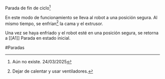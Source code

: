 Parada de fin de ciclo[^1]

En este modo de funcionamiento se lleva al robot a una posición segura. Al mismo tiempo, se enfrían[^2] la cama y el extrusor. 

Una vez se haya enfriado y el robot esté en una posición segura, se retorna a [[A1]] Parada en estado inicial. 

#Paradas 

[^1]: Aún no existe. 24/03/2025

[^2]: Dejar de calentar y usar ventiladores. 
